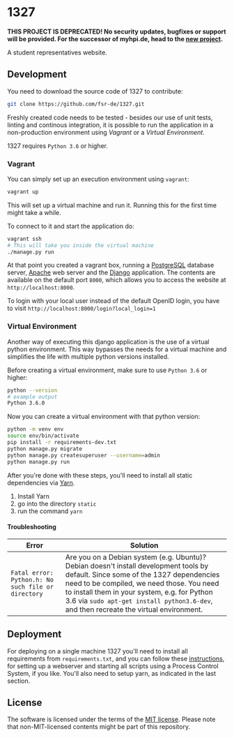 1327
====

**THIS PROJECT IS DEPRECATED! No security updates, bugfixes or support will be provided. For the successor of myhpi.de, head to the [new project](https://github.com/fsr-de/myHPI).**

A student representatives website.

## Development

You need to download the source code of 1327 to contribute:

```bash
git clone https://github.com/fsr-de/1327.git
```

Freshly created code needs to be tested - besides our use of unit tests, linting and continous integration, it is possible to run the application in a non-production environment using *Vagrant* or a *Virtual Environment*.

1327 requires `Python 3.6` or higher.

### Vagrant

You can simply set up an execution environment using `vagrant`:

```bash
vagrant up
```

This will set up a virtual machine and run it. Running this for the first time might take a while.

To connect to it and start the application do:

```bash
vagrant ssh
# This will take you inside the virtual machine
./manage.py run
```

At that point you created a vagrant box, running a [PostgreSQL](https://www.postgresql.org/) database server, [Apache](https://httpd.apache.org/) web server and the [Django](https://www.djangoproject.com/) application. The contents are available on the default port `8000`, which allows you to access the website at `http://localhost:8000`.

To login with your local user instead of the default OpenID login, you have to visit `http://localhost:8000/login?local_login=1`

### Virtual Environment

Another way of executing this django application is the use of a virtual python environment. This way bypasses the needs for a virtual machine and simplifies the life with multiple python versions installed.

Before creating a virtual environment, make sure to use `Python 3.6` or higher:

```bash
python --version
# example output
Python 3.6.0
```

Now you can create a virtual environment with that python version:

```bash
python -m venv env
source env/bin/activate
pip install -r requirements-dev.txt
python manage.py migrate
python manage.py createsuperuser --username=admin
python manage.py run
```

After you're done with these steps, you'll need to install all static dependencies
via [Yarn](https://yarnpkg.com/lang/en/).
1. Install Yarn
2. go into the directory `static`
3. run the command `yarn`

#### Troubleshooting

| Error         | Solution    |
| ------------- |-------------|
| `Fatal error: Python.h: No such file or directory`      | Are you on a Debian system (e.g. Ubuntu)? Debian doesn't install development tools by default. Since some of the 1327 dependencies need to be compiled, we need those. You need to install them in your system, e.g. for Python 3.6 via `sudo apt-get install python3.6-dev`, and then recreate the virtual environment.

## Deployment

For deploying on a single machine 1327 you'll need to install all requirements from `requirements.txt`, and you can follow these [instructions](https://github.com/fsr-itse/1327/wiki/Deployment), for setting up a webserver and starting all scripts using a Process Control System, if you like.
You'll also need to setup yarn, as indicated in the last section.

## License

The software is licensed under the terms of the [MIT license](LICENSE). Please note that non-MIT-licensed contents might be part of this repository.
